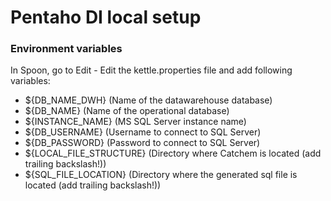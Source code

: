 # Pentaho DI local setup

### Environment variables
In Spoon, go to Edit - Edit the kettle.properties file and add following variables:
- ${DB_NAME_DWH} (Name of the datawarehouse database)
- ${DB_NAME} (Name of the operational database)
- ${INSTANCE_NAME} (MS SQL Server instance name)
- ${DB_USERNAME} (Username to connect to SQL Server)
- ${DB_PASSWORD} (Password to connect to SQL Server)
- ${LOCAL_FILE_STRUCTURE} (Directory where Catchem is located (add trailing backslash!))
- ${SQL_FILE_LOCATION} (Directory where the generated sql file is located (add trailing backslash!))
